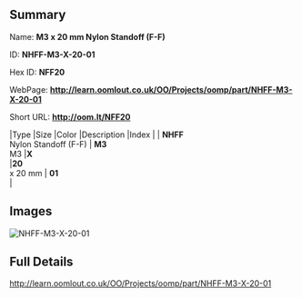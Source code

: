 

## Summary
 
Name: __M3 x 20 mm Nylon Standoff (F-F)__

ID: __NHFF-M3-X-20-01__

Hex ID: __NFF20__

WebPage: __http://learn.oomlout.co.uk/OO/Projects/oomp/part/NHFF-M3-X-20-01__

Short URL: __http://oom.lt/NFF20__


|Type   |Size   |Color   |Description   |Index   |
| __NHFF__ <br>Nylon Standoff (F-F)  | __M3__<br>M3   |__X__<br>    |__20__<br>x 20 mm    | __01__<br>  |


## Images
![NHFF-M3-X-20-01](http://oomlout.com/oomp-gen/parts/NHFF-M3-X-20-01/NHFF-M3-X-20-01_420.jpg)

## Full Details

 http://learn.oomlout.co.uk/OO/Projects/oomp/part/NHFF-M3-X-20-01


